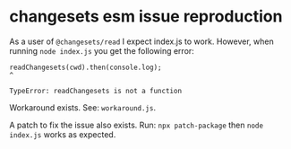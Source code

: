 # changesets esm issue reproduction

As a user of `@changesets/read` I expect index.js to work. However, when running `node index.js` you get the following error:

```
readChangesets(cwd).then(console.log);
^

TypeError: readChangesets is not a function
```

Workaround exists. See: `workaround.js`.

A patch to fix the issue also exists. Run: `npx patch-package` then `node index.js` works as expected.
